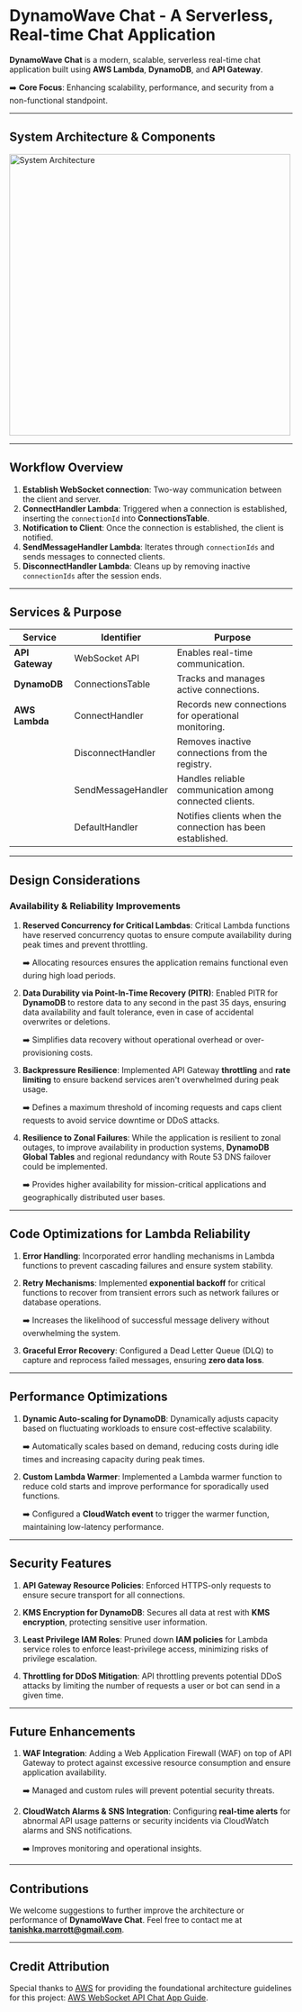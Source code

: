 # DynamoWave Chat - A Serverless, Real-time Chat Application

**DynamoWave Chat** is a modern, scalable, serverless real-time chat application built using **AWS Lambda**, **DynamoDB**, and **API Gateway**.

➡️ **Core Focus**: Enhancing scalability, performance, and security from a non-functional standpoint.

---

## System Architecture & Components

<img width="500" alt="System Architecture" src="https://github.com/TanishkaMarrott/ServerlessChatApp-WebSocket-API-Lambda-DynamoDB-Integration/assets/78227704/afed5865-ebe0-4292-b402-b74216650655">

---

## Workflow Overview

1. **Establish WebSocket connection**: Two-way communication between the client and server.
2. **ConnectHandler Lambda**: Triggered when a connection is established, inserting the `connectionId` into **ConnectionsTable**.
3. **Notification to Client**: Once the connection is established, the client is notified.
4. **SendMessageHandler Lambda**: Iterates through `connectionIds` and sends messages to connected clients.
5. **DisconnectHandler Lambda**: Cleans up by removing inactive `connectionIds` after the session ends.

---

## Services & Purpose

| **Service**           | **Identifier**       | **Purpose**                                                            |
|-----------------------|----------------------|------------------------------------------------------------------------|
| **API Gateway**        | WebSocket API        | Enables real-time communication.                                        |
| **DynamoDB**           | ConnectionsTable     | Tracks and manages active connections.                                  |
| **AWS Lambda**         | ConnectHandler       | Records new connections for operational monitoring.                     |
|                       | DisconnectHandler    | Removes inactive connections from the registry.                         |
|                       | SendMessageHandler   | Handles reliable communication among connected clients.                 |
|                       | DefaultHandler       | Notifies clients when the connection has been established.              |

---

## Design Considerations

### Availability & Reliability Improvements

1. **Reserved Concurrency for Critical Lambdas**: Critical Lambda functions have reserved concurrency quotas to ensure compute availability during peak times and prevent throttling.
   
   ➡️ Allocating resources ensures the application remains functional even during high load periods.

2. **Data Durability via Point-In-Time Recovery (PITR)**: Enabled PITR for **DynamoDB** to restore data to any second in the past 35 days, ensuring data availability and fault tolerance, even in case of accidental overwrites or deletions.

   ➡️ Simplifies data recovery without operational overhead or over-provisioning costs.

3. **Backpressure Resilience**: Implemented API Gateway **throttling** and **rate limiting** to ensure backend services aren't overwhelmed during peak usage.

   ➡️ Defines a maximum threshold of incoming requests and caps client requests to avoid service downtime or DDoS attacks.

4. **Resilience to Zonal Failures**: While the application is resilient to zonal outages, to improve availability in production systems, **DynamoDB Global Tables** and regional redundancy with Route 53 DNS failover could be implemented.

   ➡️ Provides higher availability for mission-critical applications and geographically distributed user bases.

---

## Code Optimizations for Lambda Reliability

1. **Error Handling**: Incorporated error handling mechanisms in Lambda functions to prevent cascading failures and ensure system stability.
   
2. **Retry Mechanisms**: Implemented **exponential backoff** for critical functions to recover from transient errors such as network failures or database operations.

   ➡️ Increases the likelihood of successful message delivery without overwhelming the system.

3. **Graceful Error Recovery**: Configured a Dead Letter Queue (DLQ) to capture and reprocess failed messages, ensuring **zero data loss**.

---

## Performance Optimizations

1. **Dynamic Auto-scaling for DynamoDB**: Dynamically adjusts capacity based on fluctuating workloads to ensure cost-effective scalability.

   ➡️ Automatically scales based on demand, reducing costs during idle times and increasing capacity during peak times.

2. **Custom Lambda Warmer**: Implemented a Lambda warmer function to reduce cold starts and improve performance for sporadically used functions.

   ➡️ Configured a **CloudWatch event** to trigger the warmer function, maintaining low-latency performance.

---

## Security Features

1. **API Gateway Resource Policies**: Enforced HTTPS-only requests to ensure secure transport for all connections.
   
2. **KMS Encryption for DynamoDB**: Secures all data at rest with **KMS encryption**, protecting sensitive user information.

3. **Least Privilege IAM Roles**: Pruned down **IAM policies** for Lambda service roles to enforce least-privilege access, minimizing risks of privilege escalation.

4. **Throttling for DDoS Mitigation**: API throttling prevents potential DDoS attacks by limiting the number of requests a user or bot can send in a given time.

---

## Future Enhancements

1. **WAF Integration**: Adding a Web Application Firewall (WAF) on top of API Gateway to protect against excessive resource consumption and ensure application availability.

   ➡️ Managed and custom rules will prevent potential security threats.

2. **CloudWatch Alarms & SNS Integration**: Configuring **real-time alerts** for abnormal API usage patterns or security incidents via CloudWatch alarms and SNS notifications.

   ➡️ Improves monitoring and operational insights.

---

## Contributions

We welcome suggestions to further improve the architecture or performance of **DynamoWave Chat**. Feel free to contact me at **tanishka.marrott@gmail.com**.

---

## Credit Attribution

Special thanks to [AWS](https://aws.amazon.com/) for providing the foundational architecture guidelines for this project: [AWS WebSocket API Chat App Guide](https://docs.aws.amazon.com/apigateway/latest/developerguide/websocket-api-chat-app.html).
